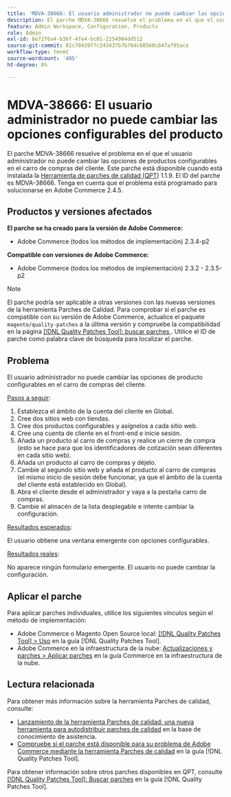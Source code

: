 ```yaml
---
title: 'MDVA-38666: El usuario administrador no puede cambiar las opciones configurables del producto'
description: El parche MDVA-38666 resuelve el problema en el que el usuario administrador no puede cambiar las opciones de productos configurables en el carro de compras del cliente. Este parche está disponible cuando está instalada la [Quality Patches Tool (QPT)](https://experienceleague.adobe.com/es/docs/commerce-knowledge-base/kb/announcements/commerce-announcements/magento-quality-patches-released-new-tool-to-self-serve-quality-patches) 1.1.9. El ID del parche es MDVA-38666. Tenga en cuenta que el problema está programado para solucionarse en Adobe Commerce 2.4.5.
feature: Admin Workspace, Configuration, Products
role: Admin
exl-id: 8e72f6a4-b36f-4fe4-bc01-2254984dd512
source-git-commit: 81c78439f7c243437b7b76dc80560c847af95ace
workflow-type: tm+mt
source-wordcount: '485'
ht-degree: 0%

---
```


# MDVA-38666: El usuario administrador no puede cambiar las opciones configurables del producto

El parche MDVA-38666 resuelve el problema en el que el usuario administrador no puede cambiar las opciones de productos configurables en el carro de compras del cliente. Este parche está disponible cuando está instalada la [Herramienta de parches de calidad (QPT)](https://experienceleague.adobe.com/es/docs/commerce-knowledge-base/kb/announcements/commerce-announcements/magento-quality-patches-released-new-tool-to-self-serve-quality-patches) 1.1.9. El ID del parche es MDVA-38666. Tenga en cuenta que el problema está programado para solucionarse en Adobe Commerce 2.4.5.

## Productos y versiones afectados

**El parche se ha creado para la versión de Adobe Commerce:**

* Adobe Commerce (todos los métodos de implementación) 2.3.4-p2

**Compatible con versiones de Adobe Commerce:**

* Adobe Commerce (todos los métodos de implementación) 2.3.2 - 2.3.5-p2

>[!NOTE]
>
>El parche podría ser aplicable a otras versiones con las nuevas versiones de la herramienta Parches de Calidad. Para comprobar si el parche es compatible con su versión de Adobe Commerce, actualice el paquete `magento/quality-patches` a la última versión y compruebe la compatibilidad en la página [[!DNL Quality Patches Tool]: buscar parches ](https://experienceleague.adobe.com/es/docs/commerce-knowledge-base/kb/announcements/commerce-announcements/magento-quality-patches-released-new-tool-to-self-serve-quality-patches). Utilice el ID de parche como palabra clave de búsqueda para localizar el parche.

## Problema

El usuario administrador no puede cambiar las opciones de producto configurables en el carro de compras del cliente.

<u>Pasos a seguir</u>:

1. Establezca el ámbito de la cuenta del cliente en Global.
1. Cree dos sitios web con tiendas.
1. Cree dos productos configurables y asígnelos a cada sitio web.
1. Cree una cuenta de cliente en el front-end e inicie sesión.
1. Añada un producto al carro de compras y realice un cierre de compra (esto se hace para que los identificadores de cotización sean diferentes en cada sitio web).
1. Añada un producto al carro de compras y déjelo.
1. Cambie al segundo sitio web y añada el producto al carro de compras (el mismo inicio de sesión debe funcionar, ya que el ámbito de la cuenta del cliente está establecido en Global).
1. Abra el cliente desde el administrador y vaya a la pestaña carro de compras.
1. Cambie el almacén de la lista desplegable e intente cambiar la configuración.

<u>Resultados esperados</u>:

El usuario obtiene una ventana emergente con opciones configurables.

<u>Resultados reales</u>:

No aparece ningún formulario emergente. El usuario no puede cambiar la configuración.

## Aplicar el parche

Para aplicar parches individuales, utilice los siguientes vínculos según el método de implementación:

* Adobe Commerce o Magento Open Source local: [[!DNL Quality Patches Tool] > Uso](/help/tools/quality-patches-tool/usage.md) en la guía [!DNL Quality Patches Tool].
* Adobe Commerce en la infraestructura de la nube: [Actualizaciones y parches > Aplicar parches](https://experienceleague.adobe.com/docs/commerce-cloud-service/user-guide/develop/upgrade/apply-patches.html?lang=es) en la guía Commerce en la infraestructura de la nube.

## Lectura relacionada

Para obtener más información sobre la herramienta Parches de calidad, consulte:

* [Lanzamiento de la herramienta Parches de calidad: una nueva herramienta para autodistribuir parches de calidad](https://experienceleague.adobe.com/es/docs/commerce-knowledge-base/kb/announcements/commerce-announcements/magento-quality-patches-released-new-tool-to-self-serve-quality-patches) en la base de conocimiento de asistencia.
* [Compruebe si el parche está disponible para su problema de Adobe Commerce mediante la herramienta Parches de calidad](/help/tools/quality-patches-tool/patches-available-in-qpt/check-patch-for-magento-issue-with-magento-quality-patches.md) en la guía [!DNL Quality Patches Tool].

Para obtener información sobre otros parches disponibles en QPT, consulte [[!DNL Quality Patches Tool]: Buscar parches](https://experienceleague.adobe.com/tools/commerce-quality-patches/index.html?lang=es) en la guía [!DNL Quality Patches Tool].
